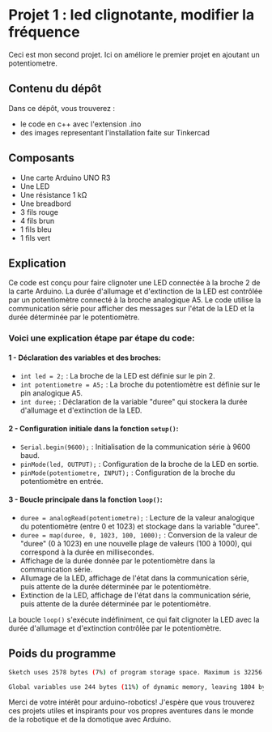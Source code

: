 # Projet 1 : led clignotante, modifier la fréquence
Ceci est mon second projet. Ici on améliore le premier projet en ajoutant un potentiometre.


## Contenu du dépôt
Dans ce dépôt, vous trouverez :

- le code en c++ avec l'extension .ino
- des images representant l'installation faite sur Tinkercad

## Composants
- Une carte Arduino UNO R3
- Une LED
- Une résistance 1 kΩ
- Une breadbord
- 3 fils rouge
- 4 fils brun
- 1 fils bleu
- 1 fils vert

## Explication 
Ce code est conçu pour faire clignoter une LED connectée à la broche 2 de la carte Arduino. La durée d'allumage et d'extinction de la LED est contrôlée par un potentiomètre connecté à la broche analogique A5. Le code utilise la communication série pour afficher des messages sur l'état de la LED et la durée déterminée par le potentiomètre.

### Voici une explication étape par étape du code:

#### 1 - Déclaration des variables et des broches:

- `int led = 2;` : La broche de la LED est définie sur le pin 2.
- `int potentiometre = A5;` : La broche du potentiomètre est définie sur le pin analogique A5.
- `int duree;` : Déclaration de la variable "duree" qui stockera la durée d'allumage et d'extinction de la LED.

#### 2 - Configuration initiale dans la fonction `setup()`:

- `Serial.begin(9600);` : Initialisation de la communication série à 9600 baud.
- `pinMode(led, OUTPUT);` : Configuration de la broche de la LED en sortie.
- `pinMode(potentiometre, INPUT);` : Configuration de la broche du potentiomètre en entrée.

#### 3 - Boucle principale dans la fonction `loop()`:

- `duree = analogRead(potentiometre);` : Lecture de la valeur analogique du potentiomètre (entre 0 et 1023) et stockage dans la variable "duree".
- `duree = map(duree, 0, 1023, 100, 1000);` : Conversion de la valeur de "duree" (0 à 1023) en une nouvelle plage de valeurs (100 à 1000), qui correspond à la durée en millisecondes.
- Affichage de la durée donnée par le potentiomètre dans la communication série.
- Allumage de la LED, affichage de l'état dans la communication série, puis attente de la durée déterminée par le potentiomètre.
- Extinction de la LED, affichage de l'état dans la communication série, puis attente de la durée déterminée par le potentiomètre.

La boucle `loop()` s'exécute indéfiniment, ce qui fait clignoter la LED avec la durée d'allumage et d'extinction contrôlée par le potentiomètre.

## Poids du programme
```sh
Sketch uses 2578 bytes (7%) of program storage space. Maximum is 32256 bytes.

Global variables use 244 bytes (11%) of dynamic memory, leaving 1804 bytes for local variables. Maximum is 2048 bytes.
```


Merci de votre intérêt pour arduino-robotics! J'espère que vous trouverez ces projets utiles et inspirants pour vos propres aventures dans le monde de la robotique et de la domotique avec Arduino.